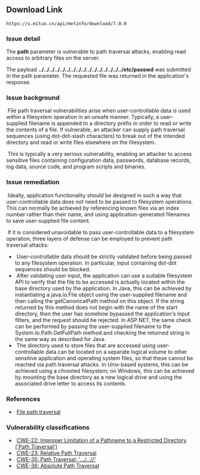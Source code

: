 ## Download Link

`https://u.mituo.cn/api/metinfo/download/7.0.0`

### Issue detail    

The **path** parameter is vulnerable to path traversal attacks,     enabling read access to arbitrary files on the server.

The payload **../../../../../../../../../../../../../../../../etc/passwd**     was submitted in the path parameter. The requested file was returned in     the application's response.

###       Issue background    

​      File path traversal vulnerabilities arise when user-controllable data is       used within a filesystem operation in an unsafe manner. Typically, a       user-supplied filename is appended to a directory prefix in order to       read or write the contents of a file. If vulnerable, an attacker can       supply path traversal sequences (using dot-dot-slash characters) to       break out of the intended directory and read or write files elsewhere on       the filesystem.    

​      This is typically a very serious vulnerability, enabling an attacker to       access sensitive files containing configuration data, passwords,       database records, log data, source code, and program scripts and       binaries.    

###       Issue remediation    

​      Ideally, application functionality should be designed in such a way that       user-controllable data does not need to be passed to filesystem       operations. This can normally be achieved by referencing known files via       an index number rather than their name, and using application-generated       filenames to save user-supplied file content.    

​      If it is considered unavoidable to pass user-controllable data to a       filesystem operation, three layers of defense can be employed to prevent       path traversal attacks:    

- ​        User-controllable data should be strictly validated before being         passed to any filesystem operation. In particular, input containing         dot-dot sequences should be blocked.      
- ​        After validating user input, the application can use a suitable         filesystem API to verify that the file to be accessed is actually         located within the base directory used by the application. In Java,         this can be achieved by instantiating a java.io.File object using the         user-supplied filename and then calling the getCanonicalPath method on         this object. If the string returned by this method does not begin with         the name of the start directory, then the user has somehow bypassed         the application's input filters, and the request should be rejected.         In ASP.NET, the same check can be performed by passing the         user-supplied filename to the System.Io.Path.GetFullPath method and         checking the returned string in the same way as described for Java.      
- ​        The directory used to store files that are accessed using         user-controllable data can be located on a separate logical volume to         other sensitive application and operating system files, so that these         cannot be reached via path traversal attacks. In Unix-based systems,         this can be achieved using a chrooted filesystem; on Windows, this can         be achieved by mounting the base directory as a new logical drive and         using the associated drive letter to access its contents.      

###       References    

- ​        [File          path traversal](https://portswigger.net/web-security/file-path-traversal)      

###       Vulnerability classifications    

- ​        [CWE-22:          Improper Limitation of a Pathname to a Restricted Directory ('Path          Traversal')](https://cwe.mitre.org/data/definitions/22.html)      
- ​        [CWE-23:          Relative Path Traversal](https://cwe.mitre.org/data/definitions/23.html)      
- ​        [CWE-35: Path          Traversal: '.../...//'](https://cwe.mitre.org/data/definitions/35.html)      
- ​        [CWE-36:          Absolute Path Traversal](https://cwe.mitre.org/data/definitions/36.html)      

